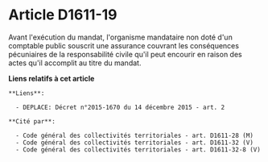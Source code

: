 # Article D1611-19

Avant l'exécution du mandat, l'organisme mandataire non doté d'un comptable public souscrit une assurance couvrant les
conséquences pécuniaires de la responsabilité civile qu'il peut encourir en raison des actes qu'il accomplit au titre du
mandat.

**Liens relatifs à cet article**

	**Liens**:

	  - DEPLACE: Décret n°2015-1670 du 14 décembre 2015 - art. 2

	**Cité par**:

	  - Code général des collectivités territoriales - art. D1611-28 (M)
	  - Code général des collectivités territoriales - art. D1611-32 (V)
	  - Code général des collectivités territoriales - art. D1611-32-8 (V)
